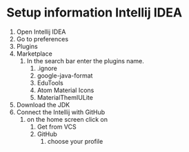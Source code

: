 # Setup information Intellij IDEA

1. Open Intellij IDEA
2. Go to preferences
3. Plugins
4. Marketplace 
   1. In the search bar enter the plugins name.
      1. .ignore
      2. google-java-format
      3. EduTools
      4. Atom Material Icons
      5. MaterialThemIULite
5. Download the JDK
6. Connect the Intellij with GitHub
   1. on the home screen click on
      1. Get from VCS
      2. GitHub
         1. choose your profile
    